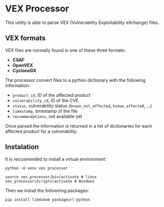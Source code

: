 # VEX Processor

This utility is able to parse VEX (Vulnerability Exploitability eXchange) files.

## VEX formats

VEX files are normally found in one of these three formats:

- **CSAF**
- **OpenVEX**
- **CycloneDX**

The processor convert files to a python dictionary with the following information:

- `product_id`, ID of the affected product
- `vulnerability_id`, ID of the CVE
- `status`, vulnerability status (`known_not_affected`, `known_affected`, ...)
- `timestamp`, timestamp of the file
- `recommendations`, not available yet

Once parsed the information is returned in a list of dictionaries for each affected product for a vulnerability.

## Instalation

It is reccomended to install a virtual environment:

```
python -m venv vex_processor

source vex_processor/bin/activate # linux
vex_processor\Scripts\activate # Windows
```

Then we install the followinng packages:

```bash
pip install lib4sbom packageurl-python
```
